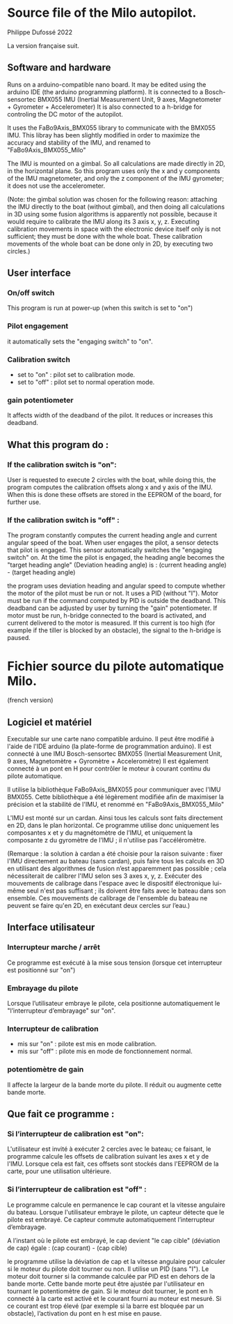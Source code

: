 # Source file of the Milo autopilot.
Philippe Dufossé 2022

La version française suit.


## Software and hardware

Runs on a arduino-compatible nano board.
It may be edited using the arduino IDE (the arduino programming platform).
It is connected to a Bosch-sensortec BMX055 IMU (Inertial Measurement Unit, 9 axes, Magnetometer + Gyrometer + Accelerometer)
It is also connected to a h-bridge for controling the DC motor of the autopilot.

It uses the FaBo9Axis_BMX055 library to communicate with the BMX055 IMU. This libray has been slightly modified in order to
maximize the accuracy and stability of the IMU, and renamed to "FaBo9Axis_BMX055_Milo"

The IMU is mounted on a gimbal. So all calculations are made directly in 2D, in the horizontal plane.
So this program uses only the x and y components of the IMU magnetometer, and only the z component of the IMU gyrometer; 
it does not use the accelerometer.

(Note:  the gimbal solution was chosen for the following reason: attaching the IMU directly to the boat (without gimbal), and then doing
all calculations in 3D using some fusion algorithms is apparently not possible, because it would require to calibrate the IMU
along its 3 axis x, y, z. Executing calibration movements in space with the electronic device itself only is not sufficient; they must be
done with the whole boat. These calibration movements of the whole boat can be done only in 2D, by executing two circles.)


## User interface

### On/off switch

This program is run at power-up (when this switch is set to "on")

### Pilot engagement

it automatically sets the "engaging switch" to "on".

### Calibration switch

- set to "on" : pilot set to calibration mode.
- set to "off" : pilot set to normal operation mode.

### gain potentiometer

It affects width of the deadband of the pilot. It reduces or increases this deadband.


## What this program do : 

### If the calibration switch is "on":

  User is requested to execute 2 circles with the boat, while doing this, the program computes the calibration offsets
  along x and y axis of the IMU. When this is done these offsets are stored in the EEPROM of the board, for further use.

### If the calibration switch is "off" :
  
  The program constantly computes the current heading angle and current angular speed of the boat.
  When user engages the pilot, a sensor detects that pilot is engaged. This sensor automatically switches the "engaging switch" on.
  At the time the pilot is engaged, the heading angle becomes the "target heading angle" 
  (Deviation heading angle) is :  (current heading angle) - (target heading angle)

  the program uses deviation heading and angular speed to compute whether the motor of the pilot must be run or not. It uses a PID (without "I"). 
  Motor must be run if the command computed by PID is outside the deadband. This deadband can be adjusted by user by turning the "gain" potentiometer.
  If motor must be run, h-bridge connected to the board is activated, and current delivered to the motor is measured.
  If this current is too high (for example if the tiller is blocked by an obstacle), the signal to the h-bridge is paused.




# Fichier source du pilote automatique Milo.

(french version)


## Logiciel et matériel

Executable sur une carte nano compatible arduino.
Il peut être modifié à l'aide de l'IDE arduino (la plate-forme de programmation arduino).
Il est connecté à une IMU Bosch-sensortec BMX055 (Inertial Measurement Unit, 9 axes, Magnetomètre + Gyromètre + Acceleromètre)
Il est également connecté à un pont en H pour contrôler le moteur à courant continu du pilote automatique.

Il utilise la bibliothèque FaBo9Axis_BMX055 pour communiquer avec l'IMU BMX055. Cette bibliothèque a été légèrement modifiée afin de
maximiser la précision et la stabilité de l'IMU, et renommé en "FaBo9Axis_BMX055_Milo"

L'IMU est monté sur un cardan. Ainsi tous les calculs sont faits directement en 2D, dans le plan horizontal.
Ce programme utilise donc uniquement les composantes x et y du magnétomètre de l’IMU, et uniquement la composante z du gyromètre de l’IMU ;
il n'utilise pas l'accéléromètre.

(Remarque : la solution à cardan a été choisie pour la raison suivante : fixer l'IMU directement au bateau (sans cardan), puis faire
tous les calculs en 3D en utilisant des algorithmes de fusion n’est  apparemment pas possible ; cela nécessiterait de calibrer l'IMU
selon ses 3 axes x, y, z. Exécuter des mouvements de calibrage dans l'espace avec le dispositif électronique lui-même seul n'est pas suffisant ; ils doivent être faits avec le bateau dans son ensemble. Ces mouvements de calibrage de l'ensemble du bateau ne peuvent se faire qu'en 2D, en exécutant deux cercles sur l’eau.)


## Interface utilisateur

### Interrupteur marche / arrêt

Ce programme est exécuté à la mise sous tension (lorsque cet interrupteur est positionné sur "on")

### Embrayage du pilote

Lorsque l’utilisateur embraye le pilote, cela positionne automatiquement le "l’interrupteur d’embrayage" sur "on".

### Interrupteur de calibration

- mis sur "on" : pilote est mis en mode calibration.
- mis sur "off" : pilote mis en mode de fonctionnement normal.

### potentiomètre de gain

Il affecte la largeur de la bande morte du pilote. Il réduit ou augmente cette bande morte.


## Que fait ce programme :

### Si l’interrupteur de calibration est "on":

L'utilisateur est invité à exécuter 2 cercles avec le bateau; ce faisant, le programme calcule les offsets de calibration suivant les axes x et y de l'IMU. Lorsque cela est fait, ces offsets sont stockés dans l'EEPROM de la carte, pour une utilisation ultérieure.

### Si l’interrupteur de calibration est "off" :
  
Le programme calcule en permanence le cap courant et la vitesse angulaire du bateau.
Lorsque l'utilisateur embraye le pilote, un capteur détecte que le pilote est embrayé. Ce capteur commute automatiquement l’interrupteur d’embrayage.

A l’instant où le pilote est embrayé, le cap devient "le cap cible"
(déviation de cap) égale : (cap courant) - (cap cible)

le programme utilise la déviation de cap et la vitesse angulaire pour calculer si le moteur du pilote doit tourner ou non. Il utilise un PID (sans "I").
Le moteur doit tourner si la commande calculée par PID est en dehors de la bande morte. Cette bande morte peut être ajustée par l'utilisateur en tournant le potentiomètre de gain.
Si le moteur doit tourner, le pont en h connecté à la carte est activé et le courant fourni au moteur est mesuré.
Si ce courant est trop élevé (par exemple si la barre est bloquée par un obstacle), l’activation du pont en h est mise en pause.
